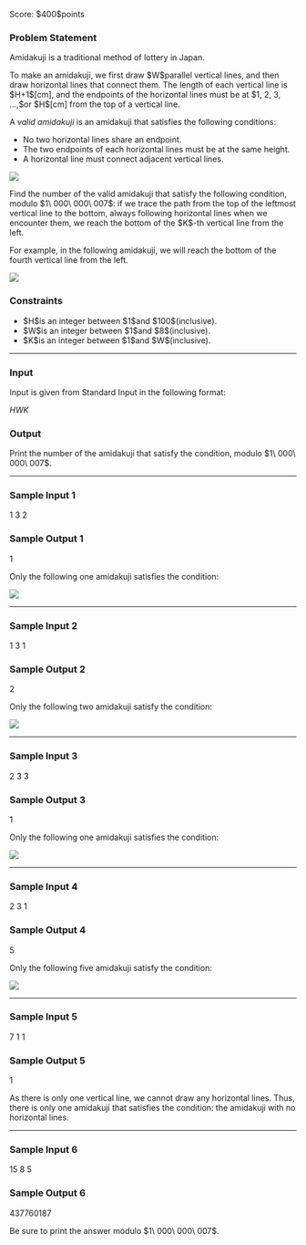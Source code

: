 
<div>

<span>

<span>

<p>
Score: $400$points
</p>

<div>

<section>

### **Problem Statement**

<p>
Amidakuji is a traditional method of lottery in Japan.
</p>

<p>
To make an amidakuji, we first draw $W$parallel vertical lines, and then draw horizontal lines that connect them. The length of each vertical line is $H+1$[cm], and the endpoints of the horizontal lines must be at $1, 2, 3, ...,$or $H$[cm] from the top of a vertical line.
</p>

<p>
A 
<em>
valid amidakuji
</em>
is an amidakuji that satisfies the following conditions:
</p>

<ul>

<li>
No two horizontal lines share an endpoint.
</li>

<li>
The two endpoints of each horizontal lines must be at the same height.
</li>

<li>
A horizontal line must connect adjacent vertical lines.
</li>

</ul>

<p>

<img src="https://img.atcoder.jp/ghi/6b3e1470b9c551e0b7cfdcd802f300b3.png">

</img>

</p>

<p>
Find the number of the valid amidakuji that satisfy the following condition, modulo $1\ 000\ 000\ 007$: if we trace the path from the top of the leftmost vertical line to the bottom, always following horizontal lines when we encounter them, we reach the bottom of the $K$-th vertical line from the left.
</p>

<p>
For example, in the following amidakuji, we will reach the bottom of the fourth vertical line from the left.
</p>

<p>

<img src="https://img.atcoder.jp/ghi/d40ccbb88ee2ac60a6239c11b16ceb40.png">

</img>

</p>

</section>

</div>

<div>

<section>

### **Constraints**

<ul>

<li>
$H$is an integer between $1$and $100$(inclusive).
</li>

<li>
$W$is an integer between $1$and $8$(inclusive).
</li>

<li>
$K$is an integer between $1$and $W$(inclusive).
</li>

</ul>

</section>

</div>

---

<div>

<div>

<section>

### **Input**

<p>
Input is given from Standard Input in the following format:
</p>

<div>

$H$$W$$K$
</div>

</section>

</div>

<div>

<section>

### **Output**

<p>
Print the number of the amidakuji that satisfy the condition, modulo $1\ 000\ 000\ 007$.
</p>

</section>

</div>

</div>

---

<div>

<section>

### **Sample Input 1**

<div>

1 3 2

</div>

</section>

</div>

<div>

<section>

### **Sample Output 1**

<div>

1

</div>

<p>
Only the following one amidakuji satisfies the condition:
</p>

<p>

<img src="https://img.atcoder.jp/ghi/c68c6daccfc4cba8bc94af5f1a80ef2f.png">

</img>

</p>

</section>

</div>

---

<div>

<section>

### **Sample Input 2**

<div>

1 3 1

</div>

</section>

</div>

<div>

<section>

### **Sample Output 2**

<div>

2

</div>

<p>
Only the following two amidakuji satisfy the condition:
</p>

<p>

<img src="https://img.atcoder.jp/ghi/4be150946de8bef9b14d9bc17814d963.png">

</img>

</p>

</section>

</div>

---

<div>

<section>

### **Sample Input 3**

<div>

2 3 3

</div>

</section>

</div>

<div>

<section>

### **Sample Output 3**

<div>

1

</div>

<p>
Only the following one amidakuji satisfies the condition:
</p>

<p>

<img src="https://img.atcoder.jp/ghi/9b2e9f49832458c3488b1e04afd51ed4.png">

</img>

</p>

</section>

</div>

---

<div>

<section>

### **Sample Input 4**

<div>

2 3 1

</div>

</section>

</div>

<div>

<section>

### **Sample Output 4**

<div>

5

</div>

<p>
Only the following five amidakuji satisfy the condition:
</p>

<p>

<img src="https://img.atcoder.jp/ghi/bf6ec766f8923ac2f082f538a6c736b6.png">

</img>

</p>

</section>

</div>

---

<div>

<section>

### **Sample Input 5**

<div>

7 1 1

</div>

</section>

</div>

<div>

<section>

### **Sample Output 5**

<div>

1

</div>

<p>
As there is only one vertical line, we cannot draw any horizontal lines. Thus, there is only one amidakuji that satisfies the condition: the amidakuji with no horizontal lines.
</p>

</section>

</div>

---

<div>

<section>

### **Sample Input 6**

<div>

15 8 5

</div>

</section>

</div>

<div>

<section>

### **Sample Output 6**

<div>

437760187

</div>

<p>
Be sure to print the answer modulo $1\ 000\ 000\ 007$.
</p>

</section>

</div>

</span>

</span>

</div>
